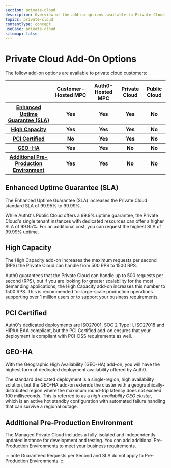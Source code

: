 ```yaml
---
section: private-cloud
description: Overview of the add-on options available to Private Cloud customers
topics: private-cloud
contentType: concept
useCase: private-cloud
sitemap: false
---
```

# Private Cloud Add-On Options

The follow add-on options are available to private cloud customers:

<table class="table">
    <thead>
        <tr>
            <th></th>
            <th>Customer-Hosted MPC</th>
            <th>Auth0-Hosted MPC</th>
            <th>Private Cloud</th>
            <th>Public Cloud</th>
        </tr>
    </thead>
    <tbody>
        <tr>
            <th><a href="#enhanced-uptime-guarantee-sla-">Enhanced Uptime Guarantee (SLA)</a></th>
            <th class="label label-primary">Yes</th>
            <th class="label label-primary">Yes</th>
            <th class="label label-primary">Yes</th>
            <th class="label label-warning">No</th>
        </tr>
        <tr>
            <th><a href="#high-capacity">High Capacity</a></th>
            <th class="label label-primary">Yes</th>
            <th class="label label-primary">Yes</th>
            <th class="label label-primary">Yes</th>
            <th class="label label-warning">No</th>
        </tr>
        <tr>
            <th><a href="#pci-certified">PCI Certified</a></th>
            <th class="label label-warning">No</th>
            <th class="label label-primary">Yes</th>
            <th class="label label-primary">Yes</th>
            <th class="label label-warning">No</th>
        </tr>
        <tr>
            <th><a href="#geo-ha">GEO-HA</a></th>
            <th class="label label-primary">Yes</th>
            <th class="label label-primary">Yes</th>
            <th class="label label-warning">No</th>
            <th class="label label-warning">No</th>
        </tr>
        <tr>
            <th><a href="#additional-pre-production-environment">Additional Pre-Production Environment</a></th>
            <th class="label label-primary">Yes</th>
            <th class="label label-primary">Yes</th>
            <th class="label label-warning">No</th>
            <th class="label label-warning">No</th>
        </tr>
    </tbody>
</table>

## Enhanced Uptime Guarantee (SLA)

The Enhanced Uptime Guarantee (SLA) increases the Private Cloud standard SLA of 99.95% to 99.99%.

While Auth0's Public Cloud offers a 99.9% uptime guarantee, the Private Cloud's single tenant instances with dedicated resources can offer a higher SLA of 99.95%. For an additional cost, you can request the highest SLA of 99.99% uptime.

## High Capacity

The High Capacity add-on increases the maximum requests per second (RPS) the Private Cloud can handle from 500 RPS to 1500 RPS.

Auth0 guarantees that the Private Cloud can handle up to 500 requests per second (RPS), but if you are looking for greater scalability for the most demanding applications, the High Capacity add-on increases this number to 1500 RPS. This is recommended for large-scale production operations supporting over 1 million users or to support your business requirements.

## PCI Certified

Auth0's dedicated deployments are ISO27001, SOC 2 Type II, ISO27018 and HIPAA BAA compliant, but the PCI Certified add-on ensures that your deployment is compliant with PCI-DSS requirements as well.

## GEO-HA

With the Geographic High Availability (GEO-HA) add-on, you will have the highest form of dedicated deployment availability offered by Auth0.

The standard dedicated deployment is a single-region, high availability solution, but the GEO-HA add-on extends the cluster with a geographically-distributed region where the maximum round-trip latency does not exceed 100 milliseconds. This is referred to as a *high-availability GEO cluster*, which is an active hot standby configuration with automated failure handling that can survive a regional outage.

## Additional Pre-Production Environment

The Managed Private Cloud includes a fully-isolated and independently-updated instance for development and testing. You can add additional Pre-Production Environments to meet your business requirements. 

::: note
Guaranteed Requests per Second and SLA do not apply to Pre-Production Environments.
:::